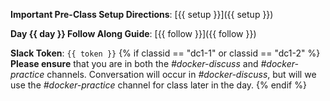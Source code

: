 <!channel>

**Important Pre-Class Setup Directions**: [{{ setup }}]({{ setup }})

**Day {{ day }} Follow Along Guide**: [{{ follow }}]({{ follow }})

**Slack Token**: `{{ token }}`
{% if classid == "dc1-1" or classid == "dc1-2" %}
**Please ensure** that you are in both the *#docker-discuss* and *#docker-practice* channels. Conversation will occur in *#docker-discuss*, but will we use the *#docker-practice* channel for class later in the day.
{% endif %}
